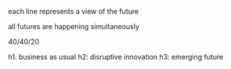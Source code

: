 each line represents a view of the future

all futures are happening simultaneously

40/40/20

h1: business as usual
h2: disruptive innovation
h3: emerging future
